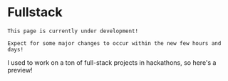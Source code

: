 # Fullstack

```
This page is currently under development!

Expect for some major changes to occur within the new few hours and days!
```

I used to work on a ton of full-stack projects in hackathons, so here's a preview!


